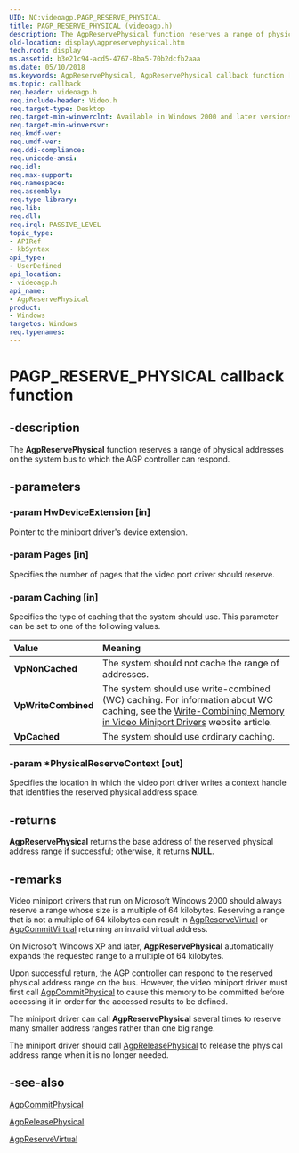 ```yaml
---
UID: NC:videoagp.PAGP_RESERVE_PHYSICAL
title: PAGP_RESERVE_PHYSICAL (videoagp.h)
description: The AgpReservePhysical function reserves a range of physical addresses on the system bus to which the AGP controller can respond.
old-location: display\agpreservephysical.htm
tech.root: display
ms.assetid: b3e21c94-acd5-4767-8ba5-70b2dcfb2aaa
ms.date: 05/10/2018
ms.keywords: AgpReservePhysical, AgpReservePhysical callback function [Display Devices], PAGP_RESERVE_PHYSICAL, PAGP_RESERVE_PHYSICAL callback, VideoPort_Functions_9ce9c724-b077-4821-9b9a-adb3d16f5671.xml, display.agpreservephysical, videoagp/AgpReservePhysical
ms.topic: callback
req.header: videoagp.h
req.include-header: Video.h
req.target-type: Desktop
req.target-min-winverclnt: Available in Windows 2000 and later versions of the Windows operating systems.
req.target-min-winversvr: 
req.kmdf-ver: 
req.umdf-ver: 
req.ddi-compliance: 
req.unicode-ansi: 
req.idl: 
req.max-support: 
req.namespace: 
req.assembly: 
req.type-library: 
req.lib: 
req.dll: 
req.irql: PASSIVE_LEVEL
topic_type:
- APIRef
- kbSyntax
api_type:
- UserDefined
api_location:
- videoagp.h
api_name:
- AgpReservePhysical
product:
- Windows
targetos: Windows
req.typenames: 
---
```


# PAGP_RESERVE_PHYSICAL callback function


## -description


The <b>AgpReservePhysical</b> function reserves a range of physical addresses on the system bus to which the AGP controller can respond.


## -parameters




### -param HwDeviceExtension [in]

Pointer to the miniport driver's device extension.


### -param Pages [in]

Specifies the number of pages that the video port driver should reserve.


### -param Caching [in]

Specifies the type of caching that the system should use. This parameter can be set to one of the following values.

| **Value** | **Meaning** | 
|:--|:--|
| **VpNonCached** | The system should not cache the range of addresses. | 
| **VpWriteCombined** | The system should use write-combined (WC) caching. For information about WC caching, see the [Write-Combining Memory in Video Miniport Drivers](https://msdn.microsoft.com/library/windows/hardware/dn642116)  website article. | 
| **VpCached** | The system should use ordinary caching. | 


### -param *PhysicalReserveContext [out]

Specifies the location in which the video port driver writes a context handle that identifies the reserved physical address space.


## -returns



<b>AgpReservePhysical</b> returns the base address of the reserved physical address range if successful; otherwise, it returns <b>NULL</b>.




## -remarks



Video miniport drivers that run on Microsoft Windows 2000 should always reserve a range whose size is a multiple of 64 kilobytes. Reserving a range that is not a multiple of 64 kilobytes can result in <a href="https://msdn.microsoft.com/966dfc6c-6830-4872-b411-2801e3a4b753">AgpReserveVirtual</a> or <a href="https://msdn.microsoft.com/8a3e7fcd-d838-47ad-a42b-7eb070f81418">AgpCommitVirtual</a> returning an invalid virtual address.

On Microsoft Windows XP and later, <b>AgpReservePhysical</b> automatically expands the requested range to a multiple of 64 kilobytes.

Upon successful return, the AGP controller can respond to the reserved physical address range on the bus. However, the video miniport driver must first call <a href="https://msdn.microsoft.com/3c3a6936-7435-4a42-99e6-2c048613af23">AgpCommitPhysical</a> to cause this memory to be committed before accessing it in order for the accessed results to be defined.

The miniport driver can call <b>AgpReservePhysical</b> several times to reserve many smaller address ranges rather than one big range.

The miniport driver should call <a href="https://msdn.microsoft.com/4da0f5cb-a017-4df5-958b-c76b7a08495a">AgpReleasePhysical</a> to release the physical address range when it is no longer needed. 




## -see-also




<a href="https://msdn.microsoft.com/3c3a6936-7435-4a42-99e6-2c048613af23">AgpCommitPhysical</a>



<a href="https://msdn.microsoft.com/4da0f5cb-a017-4df5-958b-c76b7a08495a">AgpReleasePhysical</a>



<a href="https://msdn.microsoft.com/966dfc6c-6830-4872-b411-2801e3a4b753">AgpReserveVirtual</a>
 

 

